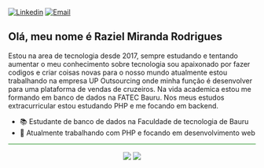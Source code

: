 [![Linkedin](https://img.shields.io/badge/-LinkedIn-blue?style=flat&logo=Linkedin&logoColor=white)](https://www.linkedin.com/in/raziel-rodrigues-2b32b5140/)
[![Email](https://img.shields.io/badge/-Outlook-c14438?style=flat&logo=Mail&logoColor=white)](mailto:raziel.rodrigues@fatec.sp.gov.br)

<h2>Olá, meu nome é Raziel Miranda Rodrigues</h2>

Estou na area de tecnologia desde 2017, sempre estudando e tentando aumentar o meu conhecimento sobre tecnologia sou apaixonado por fazer codigos e criar coisas novas para o nosso mundo atualmente estou trabalhando na empresa UP Outsourcing onde minha função é desenvolver para uma plataforma de vendas de cruzeiros. Na vida academica estou me formando em banco de dados na FATEC Bauru. Nos meus estudos extracurricular estou estudando PHP e me focando em backend.

- 📚 Estudante de banco de dados na Faculdade de tecnologia de Bauru
- 🚀 Atualmente trabalhando com PHP e focando em desenvolvimento web

<hr style="background-color: green">

<p align="center">
 
 <a>
 <img align="center" src="https://github-readme-stats.vercel.app/api?username=razielmiranda&show_icons=true&theme=dark" />
 <img align="center" src="https://github-readme-stats.vercel.app/api/top-langs/?username=razielmiranda" />
 </a>
 </p>
